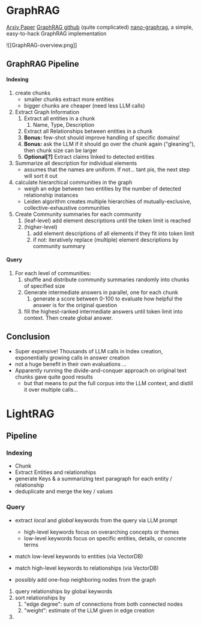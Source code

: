 # GraphRAG

[Arxiv Paper](https://arxiv.org/pdf/2404.16130)
[GraphRAG github](https://github.com/microsoft/graphrag) (quite complicated)
[nano-graphrag](https://github.com/gusye1234/nano-graphrag), a simple, easy-to-hack GraphRAG implementation

![[GraphRAG-overview.png]]

## GraphRAG Pipeline

#### Indexing

1. create chunks
	- smaller chunks extract more entities
	- bigger chunks are cheaper (need less LLM calls)
2. Extract Graph Information
	1. Extract all entities in a chunk
		1. Name, Type, Description
	2. Extract all Relationships between entities in a chunk
	3. **Bonus:** few-shot should improve handling of specific domains!
	4. **Bonus:** ask the LLM if it should go over the chunk again ("gleaning"), then chunk size can be larger
	5. **Optional[?]** Extract claims linked to detected entities
3. Summarize all description for individual elements
	- assumes that the names are uniform. If not... tant pis, the next step will sort it out
4. calculate hierarchical communities in the graph
	- weigh an edge between two entities by the number of detected relationship instances
	- Leiden algorithm creates multiple hierarchies of mutually-exclusive, collective-exhaustive communities
5. Create Community summaries for each community
	1. (leaf-level) add element descriptions until the token limit is reached
	2. (higher-level)
		1. add element descriptions of all elements if they fit into token limit
		2. if not: iteratively replace (multiple) element descriptions by community summary

#### Query

1. For each level of communities:
	1. shuffle and distribute community summaries randomly into chunks of specified size
	2. Generate intermediate answers in parallel, one for each chunk
		1. generate a score between 0-100 to evaluate how helpful the answer is for the original question
	3. fill the highest-ranked intermediate answers until token limit into context. Then create global answer.

## Conclusion

- Super expensive! Thousands of LLM calls in Index creation, exponentially growing calls in answer creation
- not a huge benefit in their own evaluations ...
- Apparently running the divide-and-conquer approach on original text chunks gave quite good results
	- but that means to put the full corpus into the LLM context, and distill it over multiple calls...

# LightRAG

## Pipeline

### Indexing

- Chunk
- Extract Entities and relationships
- generate Keys & a summarizing text paragraph for each entity / relationship
- deduplicate and merge the key / values

### Query

- extract *local* and *global* keywords from the query via LLM prompt
	- high-level keywords focus on overarching concepts or themes
	- low-level keywords focus on specific entities, details, or concrete terms
- match low-level keywords to entities (via VectorDB)
- match high-level keywords to relationships (via VectorDB)

- possibly add one-hop neighboring nodes from the graph

1. query relationships by global keywords
2. sort relationships by
	1. "edge degree": sum of connections from both connected nodes
	2. "weight": estimate of the LLM given in edge creation
3. 